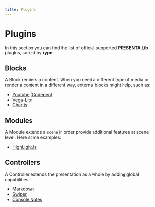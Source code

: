 ```yaml
---
title: Plugins
---
```


# Plugins

In this section you can find the list of official supported **PRESENTA Lib** plugins, sorted by  **type**.

## Blocks

A Block renders a content. When you need a different type of media or render a content in a different way, external blocks might help, such as:

- [Youtube](https://github.com/presenta-software/presenta-block-youtube) ([Codepen](https://codepen.io/abusedmedia/full/abZvYzM)) 
- [Vega-Lite](https://github.com/presenta-software/presenta-block-vegalite)
- [Chartjs](https://github.com/presenta-software/presenta-block-chartjs)

<!--

::: tip Want to create your own Block?

Awesome! There's a [starter-kit](https://github.com/presenta-software/presenta-block-starter). If you plan to make it public, [let us know](mailto:support@presenta.cc)!

:::

-->

## Modules

A Module extends a `scene` in order provide additional features at scene level. Here some examples:

- [HighLightJs](https://github.com/presenta-software/presenta-module-highlightjs)

<!--

::: tip Want to create your own Module?

Awesome! There's a [starter-kit](https://github.com/presenta-software/presenta-module-starter). If you plan to make it public, [let us know](mailto:support@presenta.cc)!

:::

-->

## Controllers

A Controller extends the presentation as a whole by adding global capabilities:

- [Markdown](https://github.com/presenta-software/presenta-controller-markdown)
- [Swiper](https://github.com/presenta-software/presenta-controller-swiper)
- [Console Notes](https://github.com/presenta-software/presenta-controller-console-notes)

<!--

::: tip Want to create your own Controller?

Awesome! There's a [starter-kit](https://github.com/presenta-software/presenta-controller-starter). If you plan to make it public, [let us know](mailto:support@presenta.cc)!

:::

-->



